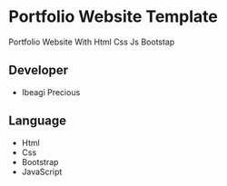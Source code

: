 # Portfolio Website Template
Portfolio Website With Html Css Js Bootstap
## Developer
- Ibeagi Precious
## Language
- Html
- Css
- Bootstrap
- JavaScript
